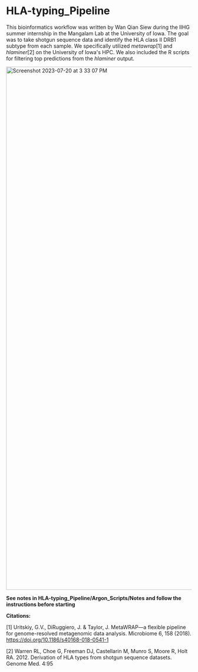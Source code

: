 # HLA-typing_Pipeline

This bioinformatics workflow was written by Wan Qian Siew during the IIHG summer internship in the Mangalam Lab at the University of Iowa. The goal was to take shotgun sequence data and identify the HLA class II DRB1 subtype from each sample. We specifically utilized _metawrap_[1] and _hlaminer_[2] on the University of Iowa's HPC. We also included the R scripts for filtering top predictions from the _hlaminer_ output.

<img width="1421" alt="Screenshot 2023-07-20 at 3 33 07 PM" src="https://github.com/WQ0829/HLA-typing_Pipeline/assets/136344785/45be87e5-d977-45b3-abf4-012f79973a23">

**See notes in HLA-typing_Pipeline/Argon_Scripts/Notes and follow the instructions before starting**




**Citations:**

[1] Uritskiy, G.V., DiRuggiero, J. & Taylor, J. MetaWRAP—a flexible pipeline for genome-resolved metagenomic data analysis. Microbiome 6, 158 (2018). https://doi.org/10.1186/s40168-018-0541-1

[2] Warren RL, Choe G, Freeman DJ, Castellarin M, Munro S, Moore R, Holt 
RA.  2012. Derivation of HLA types from shotgun sequence datasets. 
Genome Med. 4:95
